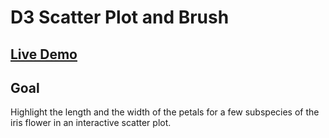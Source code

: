 # D3 Scatter Plot and Brush

## [Live Demo](https://codepen.io/borntofrappe/full/XLYPWQ)

## Goal

Highlight the length and the width of the petals for a few subspecies of the iris flower in an interactive scatter plot.

